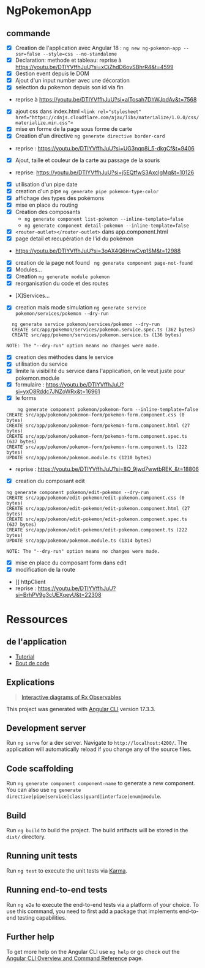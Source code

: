 # NgPokemonApp
## commande
- [X] Creation de l'application avec Angular 18 : `ng new ng-pokemon-app --ssr=false --style=css --no-standalone`
- [X] Declaration: methode et tableau: reprise à https://youtu.be/DTIYVffhJuU?si=xCiZhdD6ovSBhrR4&t=4599
- [X] Gestion event depuis le DOM
- [X] Ajout d'un input number avec une décoration
- [X] selection du pokemon depuis son id via fin
- reprise à https://youtu.be/DTIYVffhJuU?si=alTosah7DhWJpdAv&t=7568
- [X] ajout css dans index.html `<link rel="stylesheet" href="https://cdnjs.cloudflare.com/ajax/libs/materialize/1.0.0/css/materialize.min.css">`
- [X] mise en forme de la page sous forme de carte
- [X] Creation d'un directive `ng generate directive border-card`
- reprise : https://youtu.be/DTIYVffhJuU?si=UG3nqp8i_5-dkgCf&t=9406
- [X] Ajout, taille et couleur de la carte au passage de la souris
- reprise: https://youtu.be/DTIYVffhJuU?si=j5EQtfwS3AxcIgMq&t=10126
- [X] utilisation d'un pipe date
- [X] creation d'un pipe `ng generate pipe pokemon-type-color`
- [X] affichage des types des pokémons  
- [X] mise en place du routing
- [X] Création des composants
  - `ng generate component list-pokemon --inline-template=false`
  - `ng generate component detail-pokemon --inline-template=false`
- [X] `<router-outlet></router-outlet>` dans app.component.html
- [X] page detail et recupération de l'id du pokémon
- https://youtu.be/DTIYVffhJuU?si=3oAX4Q6HrwCvp1SM&t=12988
- [X] creation de la page not found ` ng generate component page-not-found`
- [X] Modules...
- [X] Creation `ng generate module pokemon`
- [X] reorganisation du code et des routes
- [X]Services...
- [X] creation mais mode simulation `ng generate service pokemon/services/pokemon --dry-run`
```
  ng generate service pokemon/services/pokemon --dry-run
  CREATE src/app/pokemon/services/pokemon.service.spec.ts (362 bytes)
  CREATE src/app/pokemon/services/pokemon.service.ts (136 bytes)

NOTE: The "--dry-run" option means no changes were made.
```
- [X] creation des méthodes dans le service
- [X] utilisation du service 
- [X] limite la visibilité du service dans l'application, on le veut juste pour pokemon.module
- [X] formulaire : https://youtu.be/DTIYVffhJuU?si=yxO8Rddc7JNZoWRx&t=16961
- [X] le forms
```
    ng generate component pokemon/pokemon-form --inline-template=false
CREATE src/app/pokemon/pokemon-form/pokemon-form.component.css (0 bytes)
CREATE src/app/pokemon/pokemon-form/pokemon-form.component.html (27 bytes)
CREATE src/app/pokemon/pokemon-form/pokemon-form.component.spec.ts (637 bytes)
CREATE src/app/pokemon/pokemon-form/pokemon-form.component.ts (222 bytes)
UPDATE src/app/pokemon/pokemon.module.ts (1210 bytes)

```
- reprise : https://youtu.be/DTIYVffhJuU?si=8Q_9jwd7wwtbREK_&t=18806
- [X] creation du composant edit
```
ng generate component pokemon/edit-pokemon --dry-run         
CREATE src/app/pokemon/edit-pokemon/edit-pokemon.component.css (0 bytes)
CREATE src/app/pokemon/edit-pokemon/edit-pokemon.component.html (27 bytes)
CREATE src/app/pokemon/edit-pokemon/edit-pokemon.component.spec.ts (637 bytes)
CREATE src/app/pokemon/edit-pokemon/edit-pokemon.component.ts (222 bytes)
UPDATE src/app/pokemon/pokemon.module.ts (1314 bytes)

NOTE: The "--dry-run" option means no changes were made.
```
- [X] mise en place du composant form dans edit
- [X] modification de la route
- [] httpClient
- reprise : https://youtu.be/DTIYVffhJuU?si=BrhPV9g3cUEXqeyU&t=22308
# Ressources
## de l'application
- [Tutorial](https://youtu.be/DTIYVffhJuU?si=-WpyvAcmFAx3_RMe)
- [Bout de code](https://gist.github.com/codeursenior/2f52b496bf8be2f5e70a31ab69229174)

## Explications
> [Interactive diagrams of Rx Observables](https://rxmarbles.com/)




This project was generated with [Angular CLI](https://github.com/angular/angular-cli) version 17.3.3.

## Development server

Run `ng serve` for a dev server. Navigate to `http://localhost:4200/`. The application will automatically reload if you change any of the source files.

## Code scaffolding

Run `ng generate component component-name` to generate a new component. You can also use `ng generate directive|pipe|service|class|guard|interface|enum|module`.

## Build

Run `ng build` to build the project. The build artifacts will be stored in the `dist/` directory.

## Running unit tests

Run `ng test` to execute the unit tests via [Karma](https://karma-runner.github.io).

## Running end-to-end tests

Run `ng e2e` to execute the end-to-end tests via a platform of your choice. To use this command, you need to first add a package that implements end-to-end testing capabilities.

## Further help

To get more help on the Angular CLI use `ng help` or go check out the [Angular CLI Overview and Command Reference](https://angular.io/cli) page.
